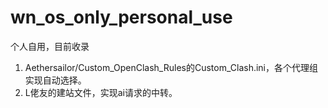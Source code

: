 # wn_os_only_personal_use
个人自用，目前收录
1. Aethersailor/Custom_OpenClash_Rules的Custom_Clash.ini，各个代理组实现自动选择。
2. L佬友的建站文件，实现ai请求的中转。
